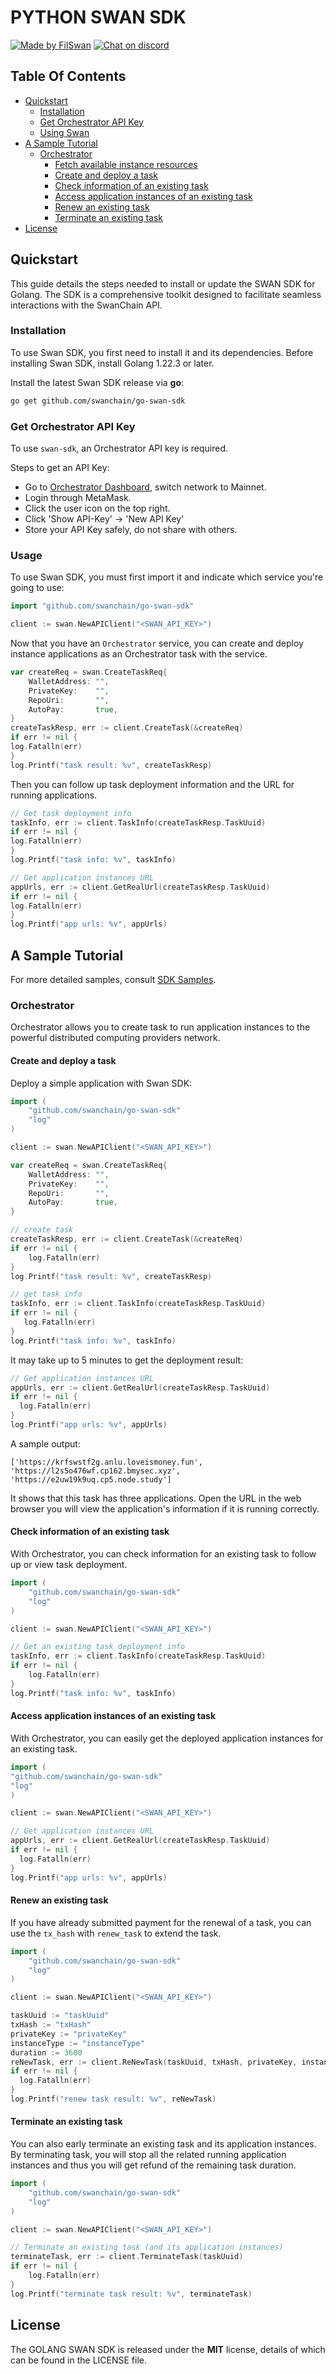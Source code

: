 # PYTHON SWAN SDK <!-- omit in toc -->

[![Made by FilSwan](https://img.shields.io/badge/made%20by-FilSwan-green.svg)](https://www.filswan.com/)
[![Chat on discord](https://img.shields.io/badge/join%20-discord-brightgreen.svg)](https://discord.com/invite/swanchain)

## Table Of Contents<!-- omit in toc -->

- [Quickstart](#quickstart)
    - [Installation](#installation)
    - [Get Orchestrator API Key](#get-orchestrator-api-key)
    - [Using Swan](#using-swan)
- [A Sample Tutorial](#a-sample-tutorial)
    - [Orchestrator](#orchestrator)
        - [Fetch available instance resources](#fetch-available-instance-resources)
        - [Create and deploy a task](#create-and-deploy-a-task)
        - [Check information of an existing task](#check-information-of-an-existing-task)
        - [Access application instances of an existing task](#access-application-instances-of-an-existing-task)
        - [Renew an existing task](#renew-an-existing-task)
        - [Terminate an existing task](#terminate-an-existing-task)
- [License](#license)


## Quickstart

This guide details the steps needed to install or update the SWAN SDK for Golang. The SDK is a comprehensive toolkit designed to facilitate seamless interactions with the SwanChain API.

### Installation

To use Swan SDK, you first need to install it and its dependencies. Before installing Swan SDK, install Golang 1.22.3 or later.


Install the latest Swan SDK release via **go**:

```bash
go get github.com/swanchain/go-swan-sdk
```

### Get Orchestrator API Key

To use `swan-sdk`, an Orchestrator API key is required.

Steps to get an API Key:

- Go to [Orchestrator Dashboard](https://orchestrator.swanchain.io/provider-status), switch network to Mainnet.
- Login through MetaMask.
- Click the user icon on the top right.
- Click 'Show API-Key' -> 'New API Key'
- Store your API Key safely, do not share with others.


### Usage

To use Swan SDK, you must first import it and indicate which service you're going to use:

```go
import "github.com/swanchain/go-swan-sdk"

client := swan.NewAPIClient("<SWAN_API_KEY>")
```

Now that you have an `Orchestrator` service, you can create and deploy instance applications as an Orchestrator task with the service.

```go
var createReq = swan.CreateTaskReq{
    WalletAddress: "",
    PrivateKey:    "",
    RepoUri:       "",
    AutoPay:       true,
}
createTaskResp, err := client.CreateTask(&createReq)
if err != nil {
log.Fatalln(err)
}
log.Printf("task result: %v", createTaskResp)
```

Then you can follow up task deployment information and the URL for running applications.

```go
// Get task deployment info
taskInfo, err := client.TaskInfo(createTaskResp.TaskUuid)
if err != nil {
log.Fatalln(err)
}
log.Printf("task info: %v", taskInfo)

// Get application instances URL
appUrls, err := client.GetRealUrl(createTaskResp.TaskUuid)
if err != nil {
log.Fatalln(err)
}
log.Printf("app urls: %v", appUrls)
```

## A Sample Tutorial

For more detailed samples, consult [SDK Samples](https://github.com/swanchain/github.com/swanchain/go-swan-sdk/sample).

### Orchestrator

Orchestrator allows you to create task to run application instances to the powerful distributed computing providers network.

#### Create and deploy a task

Deploy a simple application with Swan SDK:

```go
import (
    "github.com/swanchain/go-swan-sdk"
    "log"
)

client := swan.NewAPIClient("<SWAN_API_KEY>")

var createReq = swan.CreateTaskReq{
    WalletAddress: "",
    PrivateKey:    "",
    RepoUri:       "",
    AutoPay:       true,
}

// create task
createTaskResp, err := client.CreateTask(&createReq)
if err != nil {
    log.Fatalln(err)
}
log.Printf("task result: %v", createTaskResp)

// get task info
taskInfo, err := client.TaskInfo(createTaskResp.TaskUuid)
if err != nil {
   log.Fatalln(err)
}
log.Printf("task info: %v", taskInfo)

```

It may take up to 5 minutes to get the deployment result:

```go
// Get application instances URL
appUrls, err := client.GetRealUrl(createTaskResp.TaskUuid)
if err != nil {
  log.Fatalln(err)
}
log.Printf("app urls: %v", appUrls)
```
A sample output:

```
['https://krfswstf2g.anlu.loveismoney.fun', 'https://l2s5o476wf.cp162.bmysec.xyz', 'https://e2uw19k9uq.cp5.node.study']
```

It shows that this task has three applications. Open the URL in the web browser you will view the application's information if it is running correctly.

#### Check information of an existing task

With Orchestrator, you can check information for an existing task to follow up or view task deployment.

```go
import (
    "github.com/swanchain/go-swan-sdk"
    "log"
)

client := swan.NewAPIClient("<SWAN_API_KEY>")

// Get an existing task deployment info
taskInfo, err := client.TaskInfo(createTaskResp.TaskUuid)
if err != nil {
    log.Fatalln(err)
}
log.Printf("task info: %v", taskInfo)
```

#### Access application instances of an existing task

With Orchestrator, you can easily get the deployed application instances for an existing task.

```go
import (
"github.com/swanchain/go-swan-sdk"
"log"
)

client := swan.NewAPIClient("<SWAN_API_KEY>")

// Get application instances URL
appUrls, err := client.GetRealUrl(createTaskResp.TaskUuid)
if err != nil {
  log.Fatalln(err)
}
log.Printf("app urls: %v", appUrls)
```

#### Renew an existing task

If you have already submitted payment for the renewal of a task, you can use the `tx_hash` with `renew_task` to extend the task.

```go
import (
    "github.com/swanchain/go-swan-sdk"
    "log"
)

client := swan.NewAPIClient("<SWAN_API_KEY>")

taskUuid := "taskUuid"
txHash := "txHash"
privateKey := "privateKey"
instanceType := "instanceType"
duration := 3600
reNewTask, err := client.ReNewTask(taskUuid, txHash, privateKey, instanceType, duration, true)
if err != nil {
  log.Fatalln(err)
}
log.Printf("renew task result: %v", reNewTask)

```

#### Terminate an existing task

You can also early terminate an existing task and its application instances. By terminating task, you will stop all the related running application instances and thus you will get refund of the remaining task duration.

```go
import (
    "github.com/swanchain/go-swan-sdk"
    "log"
)

client := swan.NewAPIClient("<SWAN_API_KEY>")

// Terminate an existing task (and its application instances)
terminateTask, err := client.TerminateTask(taskUuid)
if err != nil {
    log.Fatalln(err)
}
log.Printf("terminate task result: %v", terminateTask)
```


## License

The GOLANG SWAN SDK is released under the **MIT** license, details of which can be found in the LICENSE file.
